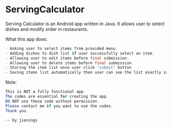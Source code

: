 # ServingCalculator

Serving Calculator is an Android app written in Java. It allows user to select dishes and modify order in restaurants.

What this app does:
```java
- Asking user to select items from provided menu.
- Adding dishes to dish list if user successfully select an item.
- Allowing user to edit items before final submission.
- Allowing user to delete items before final submission.
- Storing the item list once user click "submit" button
- Saving items list automatically then user can see the list exactly same as last time.
```

Note:
```java
This is NOT a fully functional app. 
The codes are essential for creating the app.
DO NOT use these code without permission.
Please contact me if you want to use the codes.
Thank you.
```
    -- by jianings
